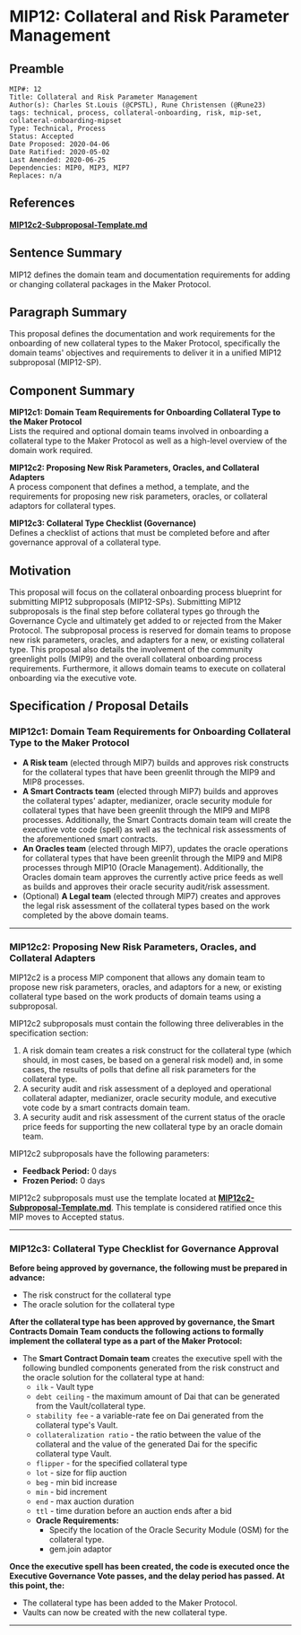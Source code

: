 # MIP12: Collateral and Risk Parameter Management

## Preamble
```
MIP#: 12
Title: Collateral and Risk Parameter Management
Author(s): Charles St.Louis (@CPSTL), Rune Christensen (@Rune23) 
tags: technical, process, collateral-onboarding, risk, mip-set, collateral-onboarding-mipset
Type: Technical, Process
Status: Accepted
Date Proposed: 2020-04-06
Date Ratified: 2020-05-02
Last Amended: 2020-06-25
Dependencies: MIP0, MIP3, MIP7
Replaces: n/a
```  

## References
**[MIP12c2-Subproposal-Template.md](MIP12c2-Subproposal-Template.md)**

## Sentence Summary

MIP12 defines the domain team and documentation requirements for adding or changing collateral packages in the Maker Protocol.

## Paragraph Summary

This proposal defines the documentation and work requirements for the onboarding of new collateral types to the Maker Protocol, specifically the domain teams' objectives and requirements to deliver it in a unified MIP12 subproposal (MIP12-SP).

## Component Summary

**MIP12c1: Domain Team Requirements for Onboarding Collateral Type to the Maker Protocol**  
Lists the required and optional domain teams involved in onboarding a collateral type to the Maker Protocol as well as a high-level overview of the domain work required.

**MIP12c2: Proposing New Risk Parameters, Oracles, and Collateral Adapters**  
A process component that defines a method, a template, and the requirements for proposing new risk parameters, oracles, or collateral adaptors for collateral types.

**MIP12c3: Collateral Type Checklist (Governance)**  
Defines a checklist of actions that must be completed before and after governance approval of a collateral type.

## Motivation

This proposal will focus on the collateral onboarding process blueprint for submitting MIP12 subproposals (MIP12-SPs). Submitting MIP12 subproposals is the final step before collateral types go through the Governance Cycle and ultimately get added to or rejected from the Maker Protocol. The subproposal process is reserved for domain teams to propose new risk parameters, oracles, and adapters for a new, or existing collateral type. This proposal also details the involvement of the community greenlight polls (MIP9) and the overall collateral onboarding process requirements. Furthermore, it allows domain teams to execute on collateral onboarding via the executive vote. 

## Specification / Proposal Details

### MIP12c1: Domain Team Requirements for Onboarding Collateral Type to the Maker Protocol

- **A Risk team** (elected through MIP7) builds and approves risk constructs for the collateral types that have been greenlit through the MIP9 and MIP8 processes. 
- **A Smart Contracts team** (elected through MIP7) builds and approves the collateral types' adapter, medianizer, oracle security module for collateral types that have been greenlit through the MIP9 and MIP8 processes. Additionally, the Smart Contracts domain team will create the executive vote code (spell) as well as the technical risk assessments of the aforementioned smart contracts.
- **An Oracles team** (elected through MIP7), updates the oracle operations for collateral types that have been greenlit through the MIP9 and MIP8 processes through MIP10 (Oracle Management). Additionally, the Oracles domain team approves the currently active price feeds as well as builds and approves their oracle security audit/risk assessment.
- (Optional) **A Legal team** (elected through MIP7) creates and approves the legal risk assessment of the collateral types based on the work completed by the above domain teams.

---

### MIP12c2: Proposing New Risk Parameters, Oracles, and Collateral Adapters

MIP12c2 is a process MIP component that allows any domain team to propose new risk parameters, oracles, and adaptors for a new, or existing collateral type based on the work products of domain teams using a subproposal.

MIP12c2 subproposals must contain the following three deliverables in the specification section:
1. A risk domain team creates a risk construct for the collateral type (which should, in most cases, be based on a general risk model) and, in some cases, the results of polls that define all risk parameters for the collateral type.
2. A security audit and risk assessment of a deployed and operational collateral adapter, medianizer, oracle security module, and executive vote code by a smart contracts domain team.
3. A security audit and risk assessment of the current status of the oracle price feeds for supporting the new collateral type by an oracle domain team.

 MIP12c2 subproposals have the following parameters:
- **Feedback Period:** 0 days
- **Frozen Period:** 0 days

MIP12c2 subproposals must use the template located at **[MIP12c2-Subproposal-Template.md](MIP12c2-Subproposal-Template.md)**. This template is considered ratified once this MIP moves to Accepted status.

---

### MIP12c3: Collateral Type Checklist for Governance Approval

**Before being approved by governance, the following must be prepared in advance:**

- The risk construct for the collateral type
- The oracle solution for the collateral type

**After the collateral type has been approved by governance, the Smart Contracts Domain Team conducts the following actions to formally implement the collateral type as a part of the Maker Protocol:**

- The **Smart Contract Domain team** creates the executive spell with the following bundled components generated from the risk construct and the oracle solution for the collateral type at hand:
    - `ilk` - Vault type
    - `debt ceiling` - the maximum amount of Dai that can be generated from the Vault/collateral type.
    - `stability fee` - a variable-rate fee on Dai generated from the collateral type's Vault.
    - `collateralization ratio` - the ratio between the value of the collateral and the value of the generated Dai for the specific collateral type Vault.
    - `flipper` - for the specified collateral type
    - `lot` - size for flip auction
    - `beg` - min bid increase
    - `min` - bid increment
    - `end` - max auction duration
    - `ttl` - time duration before an auction ends after a bid
    - **Oracle Requirements:**
        - Specify the location of the Oracle Security Module (OSM) for the collateral type.
        - gem.join adaptor

**Once the executive spell has been created, the code is executed once the Executive Governance Vote passes, and the delay period has passed. At this point, the:**
- The collateral type has been added to the Maker Protocol.
- Vaults can now be created with the new collateral type.

---
